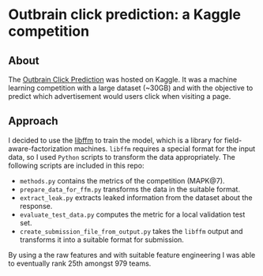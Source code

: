 # Outbrain click prediction: a Kaggle competition
## About
The [Outbrain Click Prediction](https://www.kaggle.com/c/outbrain-click-prediction)
was hosted on Kaggle. It was a machine learning competition with a large dataset (~30GB)
and with the objective to predict which advertisement would users click when
visiting a page.

## Approach
I decided to use the [libffm](https://github.com/guestwalk/libffm) to train 
the model, which is a library for field-aware-factorization machines. `libffm`
requires a special format for the input data, so I used `Python` scripts to transform
the data appropriately. The following scripts are included in this repo:
* `methods.py` contains the metrics of the competition (MAPK@7).
* `prepare_data_for_ffm.py` transforms the data in the suitable format.
* `extract_leak.py` extracts leaked information from the dataset about the 
response.
* `evaluate_test_data.py` computes the metric for a local validation test set.
* `create_submission_file_from_output.py` takes the `libffm` output and
transforms it into a suitable format for submission.

By using a the raw features and with suitable feature engineering I was
able to eventually rank 25th amongst 979 teams.
